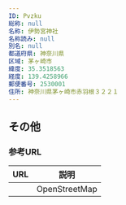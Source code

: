 ```yaml
---
ID: Pvzku
総称: null
名称: 伊勢宮神社
名称読み: null
別名: null
都道府県: 神奈川県
区域: 茅ヶ崎市
緯度: 35.3518563
経度: 139.4258966
郵便番号: 2530001
住所: 神奈川県茅ヶ崎市赤羽根３２２１
---
```


## その他

### 参考URL

| URL | 説明          |
| --- | ------------- |
|     | OpenStreetMap |
